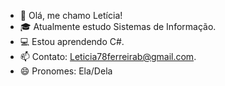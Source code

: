 - 👋 Olá, me chamo Letícia!
- 🎓 Atualmente estudo Sistemas de Informação.
- 💻 Estou aprendendo C#.
- 📫 Contato: Leticia78ferreirab@gmail.com.
- 😄 Pronomes: Ela/Dela


<!---
LeticiaFrreira/LeticiaFrreira is a ✨ special ✨ repository because its `README.md` (this file) appears on your GitHub profile.
You can click the Preview link to take a look at your changes.
--->
